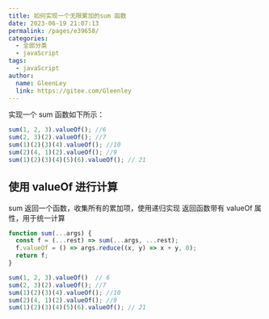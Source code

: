```yaml
---
title: 如何实现一个无限累加的sum 函数
date: 2023-06-19 21:07:13
permalink: /pages/e39658/
categories:
  - 全部分类
  - javaScript
tags:
  - javaScript
author: 
  name: GleenLey
  link: https://gitee.com/Gleenley
---
```



实现一个 sum 函数如下所示：

```js
sum(1, 2, 3).valueOf(); //6
sum(2, 3)(2).valueOf(); //7
sum(1)(2)(3)(4).valueOf(); //10
sum(2)(4, 1)(2).valueOf(); //9
sum(1)(2)(3)(4)(5)(6).valueOf(); // 21
```
<!-- more -->

## 使用 valueOf 进行计算

sum 返回一个函数，收集所有的累加项，使用递归实现
返回函数带有 valueOf 属性，用于统一计算

```js
function sum(...args) {
  const f = (...rest) => sum(...args, ...rest);
  f.valueOf = () => args.reduce((x, y) => x + y, 0);
  return f;
}

sum(1, 2, 3).valueOf()  // 6
sum(2, 3)(2).valueOf(); //7
sum(1)(2)(3)(4).valueOf(); //10
sum(2)(4, 1)(2).valueOf(); //9
sum(1)(2)(3)(4)(5)(6).valueOf(); // 21
```


